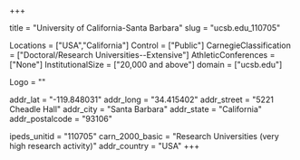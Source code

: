 
+++

title = "University of California-Santa Barbara"
slug = "ucsb.edu_110705"

Locations = ["USA","California"]
Control = ["Public"]
CarnegieClassification = ["Doctoral/Research Universities--Extensive"]
AthleticConferences = ["None"]
InstitutionalSize = ["20,000 and above"]
domain = ["ucsb.edu"]

Logo = ""

addr_lat = "-119.848031"
addr_long = "34.415402"
addr_street = "5221 Cheadle Hall"
addr_city = "Santa Barbara"
addr_state = "California"
addr_postalcode = "93106"

ipeds_unitid = "110705"
carn_2000_basic = "Research Universities (very high research activity)"
addr_country = "USA"
+++
    
